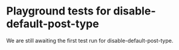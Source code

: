 # Playground tests for disable-default-post-type
We are still awaiting the first test run for disable-default-post-type.
